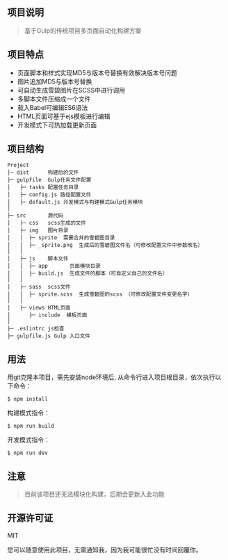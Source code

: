## 项目说明

>基于Gulp的传统项目多页面自动化构建方案

## 项目特点

+ 页面脚本和样式实现MD5与版本号替换有效解决版本号问题
+ 图片追加MD5与版本号替换
+ 可自动生成雪碧图片在SCSS中进行调用
+ 多脚本文件压缩成一个文件
+ 载入Babel可编辑ES6语法
+ HTML页面可基于ejs模板进行编辑
+ 开发模式下可热加载更新页面

## 项目结构

```
Project
│─ dist      构建后的文件
├─ gulpfile  Gulp任务文件配置
│   ├─ tasks 配置任务目录
│   ├─ config.js 路径配置文件
│   ├─ default.js 开发模式与构建模式Gulp任务模块
│   
├─ src       源代码
│   ├─ css   scss生成的文件
│   ├─ img   图片目录
│   │  ├─ sprite  需要合并的雪碧图目录
│   │  ├─ _sprite.png  生成后的雪碧图文件名（可修改配置文件中参数改名）
│   │
│   ├─ js    脚本文件
│   │  ├─ app       页面模块目录
│   │  ├─ build.js  生成文件的脚本（可自定义自己的文件名）
│   │   
│   ├─ sass  scss文件
│   │  ├─ sprite.scss  生成雪碧图的scss （可修改配置文件变更名字）
│   │
│   ├─ views HTML页面
│      ├─ include  模板页面
│
├─ .eslintrc js检查
├─ gulpfile.js Gulp 入口文件
```

## 用法
用git克隆本项目，需先安装node环境后, 从命令行进入项目根目录，依次执行以下命令：

    $ npm install
    
构建模式指令：

    $ npm run build
    
开发模式指令：

    $ npm run dev
    
## 注意
> 目前该项目还无法模块化构建，后期会更新入此功能
    
## 开源许可证
MIT

您可以随意使用此项目，无需通知我，因为我可能很忙没有时间回覆你。
